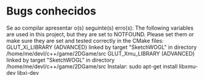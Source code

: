 # Bugs conhecidos

Se ao compilar apresentar o(s) seguinte(s) erro(s): The following variables are used in this project, but they are set to NOTFOUND.
                                                    Please set them or make sure they are set and tested correctly in the CMake files:
                                                    GLUT_Xi_LIBRARY (ADVANCED)
                                                        linked by target "SketchWOGL" in directory /home/me/devl/c++/game/2DGame/src
                                                    GLUT_Xmu_LIBRARY (ADVANCED)
                                                        linked by target "SketchWOGL" in directory /home/me/devl/c++/game/2DGame/src
Instalar:
    sudo apt-get install libxmu-dev libxi-dev